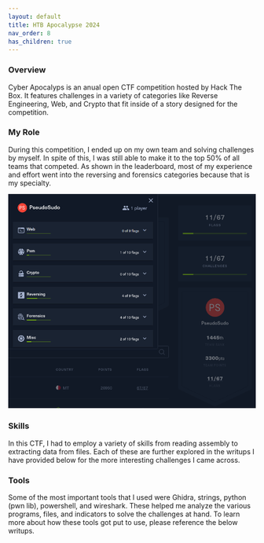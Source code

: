 ```yaml
---
layout: default
title: HTB Apocalypse 2024
nav_order: 8
has_children: true
---
```


### Overview

Cyber Apocalyps is an anual open CTF competition hosted by Hack The Box. It features challenges in a variety of categories like Reverse Engineering, Web, and Crypto that fit inside of a story designed for the competition.

### My Role

During this competition, I ended up on my own team and solving challenges by myself. In spite of this, I was still able to make it to the top 50% of all teams that competed. As shown in the leaderboard, most of my experience and effort went into the reversing and forensics categories because that is my specialty.

![Apocalypse Leaderboard](../imgs/Apocalypse_2024_rank.png)

### Skills

In this CTF, I had to employ a variety of skills from reading assembly to extracting data from files. Each of these are further explored in the writups I have provided below for the more interesting challenges I came across.

### Tools

Some of the most important tools that I used were Ghidra, strings, python (pwn lib), powershell, and wireshark. These helped me analyze the various programs, files, and indicators to solve the challenges at hand. To learn more about how these tools got put to use, please reference the below writups.
